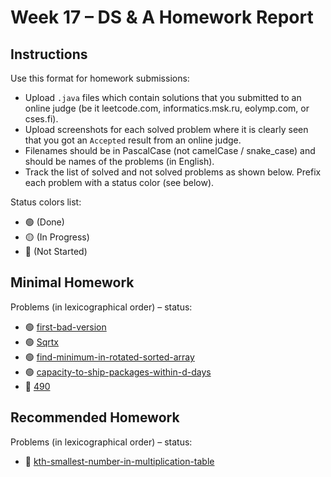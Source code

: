 # Week 17 – DS & A Homework Report

## Instructions

Use this format for homework submissions:

- Upload `.java` files which contain solutions that you submitted to an online judge (be it leetcode.com, informatics.msk.ru, eolymp.com, or cses.fi).
- Upload screenshots for each solved problem where it is clearly seen that you got an `Accepted` result from an online judge.
- Filenames should be in PascalCase (not camelCase / snake_case) and should be names of the problems (in English).
- Track the list of solved and not solved problems as shown below. Prefix each problem with a status color (see below).

Status colors list:

- 🟢 (Done)
- 🟡 (In Progress)
- 🔴 (Not Started)

## Minimal Homework

Problems (in lexicographical order) – status:

- 🟢 [first-bad-version](https://leetcode.com/problems/first-bad-version/)
- 🟢 [Sqrtx](https://leetcode.com/problems/sqrtx/)
- 🟢 [find-minimum-in-rotated-sorted-array](https://leetcode.com/problems/find-minimum-in-rotated-sorted-array/)
- 🟢 [capacity-to-ship-packages-within-d-days](https://leetcode.com/problems/capacity-to-ship-packages-within-d-days/)
- 🔴 [490](https://informatics.msk.ru/mod/statements/view.php?id=1966&chapterid=490#1)

## Recommended Homework

Problems (in lexicographical order) – status:

- 🔴 [kth-smallest-number-in-multiplication-table](https://leetcode.com/problems/kth-smallest-number-in-multiplication-table/)
